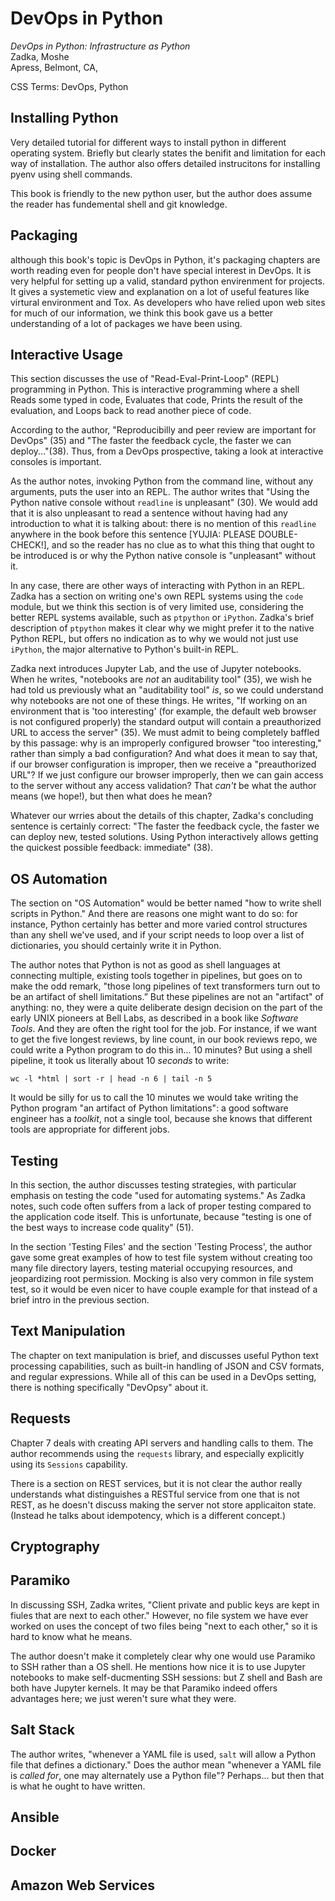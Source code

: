 # DevOps in Python

*DevOps in Python: Infrastructure as Python*  
Zadka, Moshe  
Apress, Belmont, CA, 



CSS Terms: DevOps, Python


## Installing Python

Very detailed tutorial for different ways to install python in different
operating system. Briefly but clearly states the benifit and limitation for
each way of installation. The author also offers detailed instrucitons for
installing pyenv using shell commands.

This book is friendly to the new python user, but the author does assume the
reader has fundemental shell and git knowledge. 

## Packaging

although this book's topic is DevOps in Python, it's packaging chapters are worth
reading even for people don't have special interest in DevOps. It is very helpful
for setting up a valid, standard python envirenment for projects. It gives a
systemetic view and explanation on a lot of useful features like virtural
environment and Tox. As developers who have relied upon
web sites for much of our information, we think this book gave us a
better understanding of a lot of packages we have been using.


## Interactive Usage

This section discusses the use of "Read-Eval-Print-Loop" (REPL) programming in
Python. This is interactive programming where a shell Reads some typed in code,
Evaluates that code, Prints the result of the evaluation, and Loops back to
read another piece of code.

According to the author, "Reproducibilly
and peer review are important for DevOps" (35) and "The faster the feedback
cycle, the faster we can deploy..."(38). Thus, from a DevOps prospective,
taking a look at interactive consoles is important.


As the author notes, invoking Python from the
command line, without any arguments, puts the user into an REPL. The author
writes that "Using the Python native console without `readline` is unpleasant"
(30). We would add that it is also unpleasant to read a sentence without having
had any introduction to what it is talking about: there is no mention of this
`readline` anywhere in the book before this sentence [YUJIA: PLEASE
DOUBLE-CHECK!], and so the reader has no clue as to what this thing that ought
to be introduced is or why the Python native console is "unpleasant" without
it.

In any case, there are other ways of interacting with Python in an REPL. Zadka
has a section on writing one's own REPL systems using the `code` module, but we
think this section is of very limited use, considering the better REPL systems
available, such as `ptpython` or `iPython`. Zadka's brief description of
`ptpython` makes it clear why we might prefer it to the native Python REPL, but
offers no indication as to why we would not just use `iPython`, the major
alternative to Python's built-in REPL.

Zadka next introduces Jupyter Lab, and the use of Jupyter notebooks.
When he writes, "notebooks are *not* an auditability tool" (35), we wish he had
told us previously what an "auditability tool" *is*, so we could understand why
notebooks are not one of these things. He writes, "If working on an environment
that is 'too interesting' (for example, the default web browser is not
configured properly) the standard output will contain a preauthorized URL to
access the server" (35). We must admit to being completely baffled by this
passage: why is an improperly configured browser "too interesting," rather than
simply a bad configuration? And what does it mean to say that, if our browser
configuration is improper, then we receive a "preauthorized URL"? If we just
configure our browser improperly, then we can gain access to the server without
any access validation? That *can't* be what the author means (we hope!), but
then what does he mean?

Whatever our wrries about the details of this chapter, Zadka's concluding
sentence is certainly correct: "The faster the feedback cycle, the faster we
can deploy new, tested solutions. Using Python interactively allows getting the
quickest possible feedback: immediate" (38).

## OS Automation

The section on "OS Automation" would be better named "how to write shell
scripts in Python." And there are reasons one might want to do so: for
instance, Python certainly has better and more varied control structures than
any shell we've used, and if your script needs to loop over a list of
dictionaries, you should certainly write it in Python.

The author notes that Python is not as good as shell languages at connecting
multiple, existing tools together in pipelines, but goes on to make the odd
remark, "those long pipelines of text transformers turn out to
be an artifact of shell limitations.” But these pipelines are not an "artifact"
of anything: no, they were a quite deliberate design decision on the part of
the early UNIX pioneers at Bell Labs, as described in a book like *Software
Tools*. And they are often the right tool for the job. For instance, if we want
to get the five longest reviews, by line count, in our book reviews repo, we
could write a Python program to do this in... 10 minutes? But using a shell
pipeline, it took us literally about 10 *seconds* to write:

`wc -l *html | sort -r | head -n 6 | tail -n 5`

It would be silly for us to call the 10 minutes we would take writing the
Python program "an artifact of Python limitations": a good software engineer
has a *toolkit*, not a single tool, because she knows that different tools are
appropriate for different jobs.


## Testing

In this section, the author discusses testing strategies, with particular
emphasis on testing the code "used for automating systems." As Zadka notes,
such code often suffers from a lack of proper testing compared to the
application code itself. This is unfortunate, because "testing is one of the
best ways to increase code quality" (51).

In the section 'Testing Files' and the section 'Testing Process', the author gave some 
great examples of how to test file system without creating too many file directory layers, 
testing material occupying resources, and jeopardizing root permission. Mocking is also very 
common in file system test, so it would be even nicer to have couple example for that instead 
of a brief intro in the previous section. 


## Text Manipulation

The chapter on text manipulation is brief, and discusses useful Python text
processing capabilities, such as built-in handling of JSON and CSV formats, and
regular expressions. While all of this can be used in a DevOps setting, there
is nothing specifically "DevOpsy" about it.


## Requests

Chapter 7 deals with creating API servers and handling calls to them. The
author recommends using the `requests` library, and especially explicitly using
its `Sessions` capability.

There is a section on REST services, but it is not clear the author really
understands what distinguishes a RESTful service from one that is not REST, as
he doesn't discuss making the server not store applicaiton state.
(Instead he talks about idempotency, which is a different concept.)

## Cryptography



## Paramiko

In discussing SSH, Zadka writes, "Client private and public keys are kept in
fiules that are next to each other." However, no file system we have ever
worked on uses the concept of two files being "next to each other," so it is
hard to know what he means.

The author doesn't make it completely clear why one would use Paramiko to SSH
rather than a OS shell. He mentions how nice it is to use Jupyter notebooks to
make self-ducmenting SSH sessions: but Z shell and Bash are both have Jupyter
kernels. It may be that Paramiko indeed offers advantages here; we just weren't
sure what they were.

## Salt Stack

The author writes, "whenever a YAML file is used, `salt` will allow a Python file
that defines a dictionary." Does the author mean "whenever a YAML file is
*called for*, one may alternately use a Python file"? Perhaps... but then that
is what he ought to have written.

## Ansible


## Docker


## Amazon Web Services


